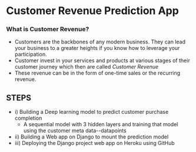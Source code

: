 # Customer Revenue Prediction App

### What is Customer Revenue?

- Customers are the backbones of any modern business. They can lead your business to a greater heights if you know how to leverage your participation.
- Customer invest in your services and products at various stages of their customer journey which then are called *Customer Revenue*
- These revenue can be in the form of one-time sales or the recurring revenue.




## STEPS

- i) Building a Deep learning model to predict customer purchase completion
  - A sequential model with 3 hidden layers and training that model using the customer meta data--datapoints
- ii) Building a Web app on Django to mount the prediction model
- iii) Deploying the Django project web app on Heroku using GitHub
